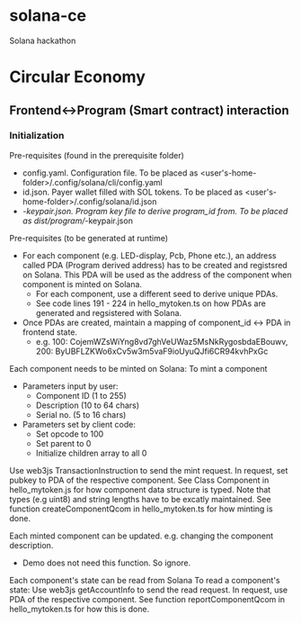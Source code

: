 # solana-ce
Solana hackathon

# Circular Economy
## Frontend<->Program (Smart contract) interaction

### Initialization
Pre-requisites (found in the prerequisite folder)
- config.yaml. Configuration file. To be placed as <user's-home-folder>/.config/solana/cli/config.yaml
- id.json. Payer wallet filled with SOL tokens. To be placed as <user's-home-folder>/.config/solana/id.json
- *-keypair.json. Program key file to derive program_id from. To be placed as dist/program/*-keypair.json

Pre-requisites (to be generated at runtime)
- For each component (e.g. LED-display, Pcb, Phone etc.), an address called PDA (Program derived address) has to be created and registsred on Solana. This PDA will be used as the address of the component when component is minted on Solana.
  - For each component, use a different seed to derive unique PDAs.
  - See code lines 191 - 224 in hello_mytoken.ts on how PDAs are generated and regsistered with Solana.
- Once PDAs are created, maintain a mapping of component_id <-> PDA in frontend state.
  - e.g. 100: CojemWZsWiYng8vd7ghVeUWaz5MsNkRygosbdaEBouwv, 200: ByUBFLZKWo6xCv5w3m5vaF9ioUyuQJfi6CR94kvhPxGc

Each component needs to be minted on Solana:
To mint a component
- Parameters input by user:
  - Component ID (1 to 255)
  - Description (10 to 64 chars)
  - Serial no. (5 to 16 chars)
- Parameters set by client code: 
  - Set opcode to 100
  - Set parent to 0
  - Initialize children array to all 0

Use web3js TransactionInstruction to send the mint request. In request, set pubkey to PDA of the respective component.
See Class Component in hello_mytoken.js for how component data structure is typed. Note that types (e.g uint8) and string lengths have to be excatly maintained. 
See function createComponentQcom in hello_mytoken.ts for how minting is done.

Each minted component can be updated. e.g. changing the component description.
- Demo does not need this function. So ignore.

Each component's state can be read from Solana
To read a component's state:
Use web3js getAccountInfo to send the read request. In request, use PDA of the respective component.
See function reportComponentQcom in hello_mytoken.ts for how this is done.





